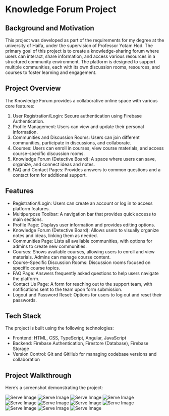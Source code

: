 
# Knowledge Forum Project



## Background and Motivation

This project was developed as part of the requirements for my degree at the university of Haifa, under the supervision of Professor Yotam Hod. The primary goal of this project is to create a knowledge-sharing forum where users can interact, share information, and access various resources in a structured community environment. The platform is designed to support multiple communities, each with its own discussion rooms, resources, and courses to foster learning and engagement.
## Project Overview

The Knowledge Forum provides a collaborative online space with various core features:

1. User Registration/Login: Secure authentication using Firebase Authentication.
2. Profile Management: Users can view and update their personal information.
3. Communities and Discussion Rooms: Users can join different communities, participate in discussions, and collaborate.
4. Courses: Users can enroll in courses, view course materials, and access course-specific discussion rooms.
5. Knowledge Forum (Detective Board): A space where users can save, organize, and connect ideas and notes.
6. FAQ and Contact Pages: Provides answers to common questions and a contact form for additional support.
## Features
* Registration/Login: Users can create an account or log in to access platform features.
* Multipurpose Toolbar: A navigation bar that provides quick access to main sections.
* Profile Page: Displays user information and provides editing options.
* Knowledge Forum (Detective Board): Allows users to visually organize notes and ideas, linking them as needed.
* Communities Page: Lists all available communities, with options for admins to create new communities.
* Courses: Shows available courses, allowing users to enroll and view materials. Admins can manage course content.
* Course-Specific Discussion Rooms: Discussion rooms focused on specific course topics.
* FAQ Page: Answers frequently asked questions to help users navigate the platform.
* Contact Us Page: A form for reaching out to the support team, with notifications sent to the team upon form submission.
* Logout and Password Reset: Options for users to log out and reset their passwords.
## Tech Stack

The project is built using the following technologies:

* Frontend: HTML, CSS, TypeScript, Angular, JavaScript
* Backend: Firebase Authentication, Firestore (Database), Firebase Storage
* Version Control: Git and GitHub for managing codebase versions and collaboration
## Project Walkthrough
Here’s a screenshot demonstrating the project:

![Serve Image](src/assets/serve.png)
![Serve Image](src/assets/login_register.png)
![Serve Image](src/assets/home.png)
![Serve Image](src/assets/profile.png)
![Serve Image](src/assets/faq.png)
![Serve Image](src/assets/contact.png)
![Serve Image](src/assets/communities.png)
![Serve Image](src/assets/discussions.png)
![Serve Image](src/assets/course_list.png)
![Serve Image](src/assets/course.png)
![Serve Image](src/assets/extra.png)
